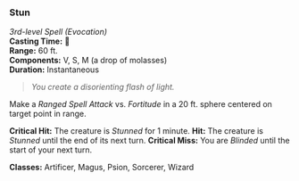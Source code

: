 ### Stun  
*3rd-level Spell (Evocation)*  
**Casting Time:** 🔷  
**Range:** 60 ft.  
**Components:** V, S, M (a drop of molasses)  
**Duration:** Instantaneous  

> *You create a disorienting flash of light.*

Make a *Ranged Spell Attack* vs. *Fortitude* in a 20 ft. sphere centered on target point in range.

**Critical Hit:** The creature is *Stunned* for 1 minute.
**Hit:** The creature is *Stunned* until the end of its next turn.
**Critical Miss:** You are *Blinded* until the start of your next turn.

**Classes:** Artificer, Magus, Psion, Sorcerer, Wizard
